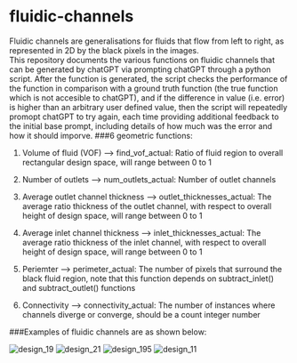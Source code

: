 # fluidic-channels
Fluidic channels are generalisations for fluids that flow from left to right, as represented in 2D by the black pixels in the images.  
This repository documents the various functions on fluidic channels that can be generated by chatGPT via prompting chatGPT through a python script. After the function is generated, the script checks the performance of the function in comparison with a ground truth function (the true function which is not accesible to chatGPT), and if the difference in value (i.e. error) is higher than an arbitrary user defined value, then the script will repeatedly promopt chatGPT to try again, each time providing additional feedback to the initial base prompt, including details of how much was the error and how it should imporve. 
###6 geometric functions:
1. Volume of fluid (VOF) --> find_vof_actual: Ratio of fluid region to overall rectangular design space, will range between 0 to 1

2. Number of outlets --> num_outlets_actual: Number of outlet channels

3. Average outlet channel thickness --> outlet_thicknesses_actual: The average ratio thickness of the outlet channel, with respect to overall height of design space, will range between 0 to 1

4. Average inlet channel thickness --> inlet_thicknesses_actual: The average ratio thickness of the inlet channel, with respect to overall height of design space, will range between 0 to 1

5. Periemter --> perimeter_actual: The number of pixels that surround the black fluid region, note that this function depends on subtract_inlet() and subtract_outlet() functions

6. Connectivity --> connectivity_actual: The number of instances where channels diverge or converge, should be a count integer number

###Examples of fluidic channels are as shown below:

![design_19](https://github.com/user-attachments/assets/65d78021-2765-4d0d-b704-392087fe7486)
![design_21](https://github.com/user-attachments/assets/21a4badd-3810-4d45-aeec-e4c89557465a)
![design_195](https://github.com/user-attachments/assets/3e613517-f6ee-4ea7-a1aa-fbd3bce8ad51)
![design_11](https://github.com/user-attachments/assets/c249f00c-c14a-40ff-bd0d-4a982524ff3d)



